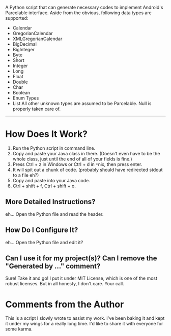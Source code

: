 A Python script that can generate necessary codes to implement Android's Parcelable interface. Aside from the obvious, following data types are supported:
  * Calendar
  * GregorianCalendar
  * XMLGregorianCalendar
  * BigDecimal
  * BigInteger
  * Byte
  * Short
  * Integer
  * Long
  * Float
  * Double
  * Char
  * Boolean
  * Enum Types
  * List
All other unknown types are assumed to be Parcelable. Null is properly taken care of.

---

# How Does It Work? #
  1. Run the Python script in command line.
  1. Copy and paste your Java class in there. (Doesn't even have to be the whole class, just until the end of all of your fields is fine.)
  1. Press Ctrl + z in Windows or Ctrl + d in `*`nix, then press enter.
  1. It will spit out a chunk of code. (probably should have redirected stdout to a file eh?)
  1. Copy and paste into your Java code.
  1. Ctrl + shift + f, Ctrl + shift + o.

## More Detailed Instructions? ##
eh... Open the Python file and read the header.

## How Do I Configure It? ##
eh... Open the Python file and edit it?

## Can I use it for my project(s)? Can I remove the "Generated by ..." comment? ##
Sure! Take it and go! I put it under MIT License, which is one of the most robust licenses. But in all honesty, I don't care. Your call.

# Comments from the Author #
This is a script I slowly wrote to assist my work. I've been baking it and kept it under my wings for a really long time. I'd like to share it with everyone for some karma.